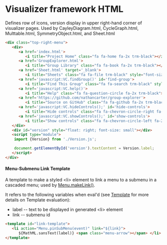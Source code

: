 # Visualizer framework HTML

Defines row of icons, version display in upper right-hand corner of visualizer pages.
Used by CayleyDiagram.html, CycleGraph.html, Multtable.html, SymmetryObject.html, and Sheet.html
```html
<div class="top-right-menu">
   <div>
      <a href='index.html'>
         <i title="Project Home" class="fa fa-home fa-2x trm-black"></i></a>
      <a href='GroupExplorer.html'>
         <i title="Group Library" class="fa fa-book fa-2x trm-black"></i></a>
      <a href='Sheet.html' target='_blank'>
         <i title="Sheets" class="fa fa-file trm-black" style="font-size:1.5em;vertical-align:10%;"></i></a>
      <a href='javascript:VC.findGroup()' id='find-group'>
         <i title="Find This Group" class="fa fa-search trm-black" style="font-size:1.75em;vertical-align:10%;"></i></a>
      <a href='javascript:VC.help()'>
         <i title="Help" class="fa fa-question-circle fa-2x trm-black"></i></a>
      <a href='https://github.com/nathancarter/group-explorer'>
         <i title="Source on GitHub" class="fa fa-github fa-2x trm-black"></i></a>
      <a href='javascript:VC.hideControls();' id='hide-controls'>
         <i title="Hide controls" class="fa fa-chevron-circle-right fa-2x trm-black"></i></a>
      <a href='javascript:VC.showControls();' id='show-controls'>
         <i title="Show controls" class="fa fa-chevron-circle-left fa-2x trm-black"></i></a>
   </div>
   <div id="version" style="float: right; font-size: small"></div>
   <script type="module">
    import {Version} from './Version.js';

    document.getElementById('version').textContent = Version.label;
   </script>
</div>
```
#### Menu-Submenu Link Template
A template to make a styled &lt;li&gt; element to link a menu to a submenu in a cascaded menu;
used by [Menu.makeLink()](../js/Menu.md#menumakelinklabel-link).

It refers to the following variables when eval'd (see [Template](../js/Template.md) for more details on Template evaluation):
  * label -- text to be displayed in generated &lt;li&gt; element
  * link -- submenu id

```html
<template id="link-template">
   <li action="Menu.pinSubMenu(event)" link="${link}">
      ${MathML.sansText(label)} <span class="menu-arrow"></span> </li>
</template>
```


